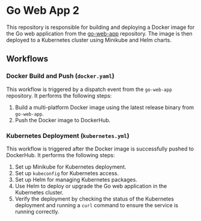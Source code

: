 # Go Web App 2

This repository is responsible for building and deploying a Docker image for the Go web application from the [go-web-app](https://github.com/AlexanderLashov/go-web-app2) repository. The image is then deployed to a Kubernetes cluster using Minikube and Helm charts.

## Workflows

### Docker Build and Push (`docker.yaml`)

This workflow is triggered by a dispatch event from the `go-web-app` repository. It performs the following steps:

1. Build a multi-platform Docker image using the latest release binary from `go-web-app`.
2. Push the Docker image to DockerHub.

### Kubernetes Deployment (`kubernetes.yml`)

This workflow is triggered after the Docker image is successfully pushed to DockerHub. It performs the following steps:

1. Set up Minikube for Kubernetes deployment.
2. Set up `kubeconfig` for Kubernetes access.
3. Set up Helm for managing Kubernetes packages.
4. Use Helm to deploy or upgrade the Go web application in the Kubernetes cluster.
5. Verify the deployment by checking the status of the Kubernetes deployment and running a `curl` command to ensure the service is running correctly.

